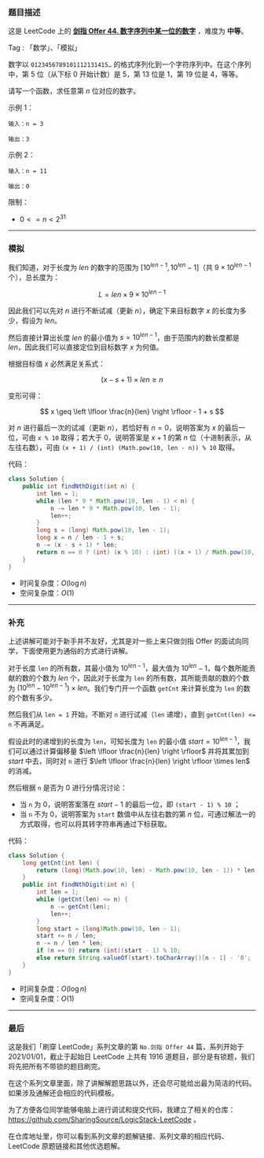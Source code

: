 ### 题目描述

这是 LeetCode 上的 **[剑指 Offer 44. 数字序列中某一位的数字](https://leetcode.cn/problems/shu-zi-xu-lie-zhong-mou-yi-wei-de-shu-zi-lcof/solution/by-ac_oier-wgr8/)** ，难度为 **中等**。

Tag : 「数学」、「模拟」



数字以 `0123456789101112131415…` 的格式序列化到一个字符序列中。在这个序列中，第 $5$ 位（从下标 $0$ 开始计数）是 $5$，第 $13$ 位是 $1$，第 $19$ 位是 $4$，等等。

请写一个函数，求任意第 $n$ 位对应的数字。

示例 1：
```
输入：n = 3

输出：3
```
示例 2：
```
输入：n = 11

输出：0
```

限制：
* $0 <= n < 2^31$

---

### 模拟

我们知道，对于长度为 $len$ 的数字的范围为 $[10^{len - 1}, 10^{len} - 1]$（共 $9 \times 10^{len - 1}$ 个），总长度为：

$$
L = len \times 9 \times 10^{len - 1}
$$

因此我们可以先对 $n$ 进行不断试减（更新 $n$），确定下来目标数字 $x$ 的长度为多少，假设为 $len$。

然后直接计算出长度 $len$ 的最小值为 $s = 10^{len - 1}$，由于范围内的数长度都是 $len$，因此我们可以直接定位到目标数字 $x$ 为何值。

根据目标值 $x$ 必然满足关系式：

$$
(x - s + 1) \times len \geq n
$$

变形可得：

$$
x \geq \left \lfloor \frac{n}{len} \right \rfloor - 1 + s
$$

对 $n$ 进行最后一次的试减（更新 $n$），若恰好有 $n = 0$，说明答案为 $x$ 的最后一位，可由 `x % 10` 取得；若大于 $0$，说明答案是 $x + 1$ 的第 $n$ 位（十进制表示，从左往右数），可由 `(x + 1) / (int) (Math.pow(10, len - n)) % 10` 取得。

代码：
```Java
class Solution {
    public int findNthDigit(int n) {
        int len = 1;
        while (len * 9 * Math.pow(10, len - 1) < n) {
            n -= len * 9 * Math.pow(10, len - 1);
            len++;
        }
        long s = (long) Math.pow(10, len - 1);
        long x = n / len - 1 + s;
        n -= (x - s + 1) * len;
        return n == 0 ? (int) (x % 10) : (int) ((x + 1) / Math.pow(10, len - n) % 10);
    }
}
```
* 时间复杂度：$O(\log{n})$
* 空间复杂度：$O(1)$

---

### 补充

上述讲解可能对于新手并不友好，尤其是对一些上来只做剑指 Offer 的面试向同学，下面使用更为通俗的方式进行讲解。

对于长度 `len` 的所有数，其最小值为 $10^{len - 1}$，最大值为 $10^{len} - 1$，每个数所能贡献的数的个数为 $len$ 个，因此对于长度为 `len` 的所有数，其所能贡献的数的个数为 $(10^{len} - 10^{len - 1}) \times len$。我们专门开一个函数 `getCnt` 来计算长度为 `len` 的数的个数有多少。

然后我们从 `len = 1` 开始，不断对 `n` 进行试减（`len` 递增），直到 `getCnt(len) <= n` 不再满足。

假设此时的递增到的长度为 `len`，可知长度为 `len` 的最小值 $start = 10^{len - 1}$，我们可以通过计算偏移量 $\left \lfloor \frac{n}{len} \right \rfloor$ 并将其累加到 $start$ 中去，同时对 `n` 进行 $\left \lfloor \frac{n}{len} \right \rfloor \times len$ 的消减。

然后根据 `n` 是否为 $0$ 进行分情况讨论：

* 当 `n` 为 $0$，说明答案落在 $start - 1$ 的最后一位，即 `(start - 1) % 10` ；
* 当 `n` 不为 $0$，说明答案为 `start` 数值中从左往右数的第 $n$ 位，可通过解法一的方式取得，也可以将其转字符串再通过下标获取。

代码：
```Java
class Solution {
    long getCnt(int len) {
        return (long)(Math.pow(10, len) - Math.pow(10, len - 1)) * len;
    }
    public int findNthDigit(int n) {
        int len = 1;
        while (getCnt(len) <= n) {
            n -= getCnt(len);
            len++;
        }
        long start = (long)Math.pow(10, len - 1);
        start += n / len;
        n -= n / len * len;
        if (n == 0) return (int)(start - 1) % 10;
        else return String.valueOf(start).toCharArray()[n - 1] - '0';
    }
}
```
* 时间复杂度：$O(\log{n})$
* 空间复杂度：$O(1)$

---

### 最后

这是我们「刷穿 LeetCode」系列文章的第 `No.剑指 Offer 44` 篇，系列开始于 2021/01/01，截止于起始日 LeetCode 上共有 1916 道题目，部分是有锁题，我们将先把所有不带锁的题目刷完。

在这个系列文章里面，除了讲解解题思路以外，还会尽可能给出最为简洁的代码。如果涉及通解还会相应的代码模板。

为了方便各位同学能够电脑上进行调试和提交代码，我建立了相关的仓库：https://github.com/SharingSource/LogicStack-LeetCode 。

在仓库地址里，你可以看到系列文章的题解链接、系列文章的相应代码、LeetCode 原题链接和其他优选题解。

